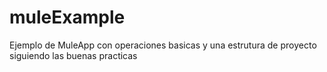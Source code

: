 # muleExample
Ejemplo de MuleApp con operaciones basicas y una estrutura de proyecto siguiendo las buenas practicas
